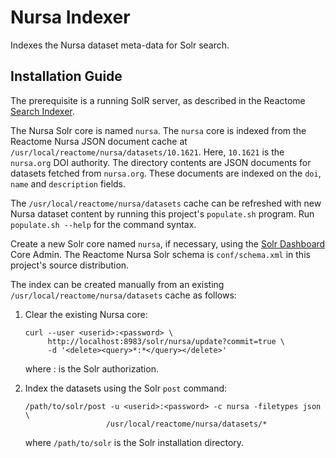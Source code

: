 Nursa Indexer
=============
Indexes the Nursa dataset meta-data for Solr search.

Installation Guide
------------------
The prerequisite is a running SolR server, as described in the Reactome
[Search Indexer](https://github.com/reactome/search-indexer/).

The Nursa Solr core is named `nursa`. The `nursa` core is indexed
from the Reactome Nursa JSON document cache at
`/usr/local/reactome/nursa/datasets/10.1621`. Here, `10.1621` is
the `nursa.org` DOI authority. The directory contents are JSON
documents for datasets fetched from `nursa.org`. These documents are
indexed on the `doi`, `name` and `description` fields.

The `/usr/local/reactome/nursa/datasets` cache can be refreshed
with new Nursa dataset content by running this project's
`populate.sh` program. Run `populate.sh --help` for the command
syntax.

Create a new Solr core named `nursa`, if necessary, using the
[Solr Dashboard](http://localhost:8983/solr) Core Admin. The Reactome
Nursa Solr schema is `conf/schema.xml` in this project's source
distribution.

The index can be created manually from an existing
`/usr/local/reactome/nursa/datasets` cache as follows:

1. Clear the existing Nursa core:

       curl --user <userid>:<password> \
            http://localhost:8983/solr/nursa/update?commit=true \
            -d '<delete><query>*:*</query></delete>'

   where <userid>:<password> is the Solr authorization.

2. Index the datasets using the Solr `post` command:

       /path/to/solr/post -u <userid>:<password> -c nursa -filetypes json \
                         /usr/local/reactome/nursa/datasets/*

   where `/path/to/solr` is the Solr installation directory.
